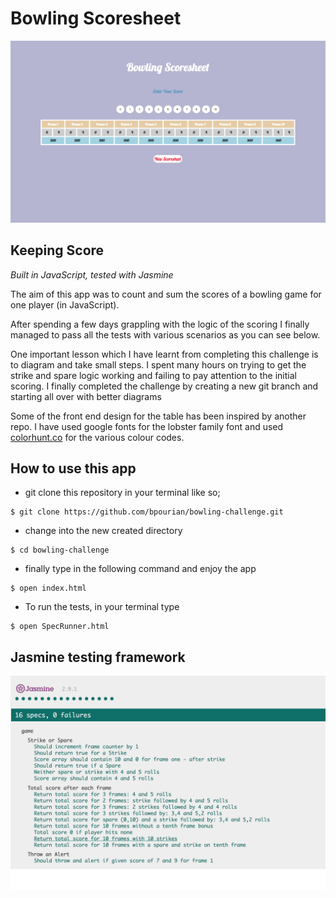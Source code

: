 
Bowling Scoresheet
=================

![Screenshot](./images/indexpage.png)


## Keeping Score

_Built in JavaScript, tested with Jasmine_

The aim of this app was to count and sum the scores of a bowling game for one player (in JavaScript).

After spending a few days grappling with the logic of the scoring I finally managed to pass all the tests with various scenarios as you can see below.

One important lesson which I have learnt from completing this challenge is to diagram and take small steps. I spent many hours on trying to get the strike and spare logic working and failing to pay attention to the initial scoring. I finally completed the challenge by creating a new git branch and starting all over with better diagrams

Some of the front end design for the table has been inspired by another repo. I have used google fonts for the lobster family font and used [colorhunt.co](http://colorhunt.co/) for the various colour codes.

## How to use this app

* git clone this repository in your terminal like so;

```
$ git clone https://github.com/bpourian/bowling-challenge.git
```
* change into the new created directory
```
$ cd bowling-challenge
```
* finally type in the following command and enjoy the app
```
$ open index.html
```
* To run the tests, in your terminal type
```
$ open SpecRunner.html
```

## Jasmine testing framework

![Screenshot](./images/testing.png)

